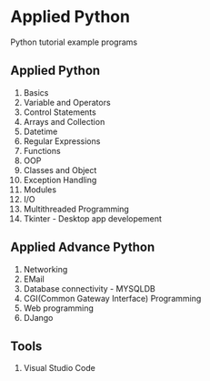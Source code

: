 
# Applied Python
Python tutorial example programs 

## Applied Python
1. Basics 
1. Variable and Operators
1. Control Statements
1. Arrays and Collection
1. Datetime
1. Regular Expressions
1. Functions
1. OOP
1. Classes and Object
1. Exception Handling
1. Modules
1. I/O
1. Multithreaded Programming
1. Tkinter - Desktop app developement 

## Applied Advance Python
1. Networking
1. EMail
1. Database connectivity - MYSQLDB
1. CGI(Common Gateway Interface) Programming
1. Web programming
1. DJango

## Tools 

1. Visual Studio Code
